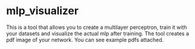 # mlp_visualizer


This is a tool that allows you to create a multilayer perceptron, train it with your datasets and visualize the actual mlp after training. The tool creates a pdf image of your network. You can see example pdfs attached.

